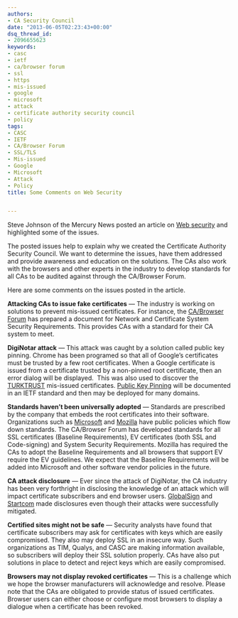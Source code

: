 ```yaml
---
authors:
- CA Security Council
date: "2013-06-05T02:23:43+00:00"
dsq_thread_id:
- 2096655623
keywords:
- casc
- ietf
- ca/browser forum
- ssl
- https
- mis-issued
- google
- microsoft
- attack
- certificate authority security council
- policy
tags:
- CASC
- IETF
- CA/Browser Forum
- SSL/TLS
- Mis-issued
- Google
- Microsoft
- Attack
- Policy
title: Some Comments on Web Security


---
```

Steve Johnson of the Mercury News posted an article on [Web security](http://www.mercurynews.com/business/ci_23271677/web-security-inside-secret-symantec-building-that-keeps) and highlighted some of the issues.

The posted issues help to explain why we created the Certificate Authority Security Council. We want to determine the issues, have them addressed and provide awareness and education on the solutions. The CAs also work with the browsers and other experts in the industry to develop standards for all CAs to be audited against through the CA/Browser Forum.

Here are some comments on the issues posted in the article.

**Attacking CAs to issue fake certificates** — The industry is working on solutions to prevent mis-issued certificates. For instance, the [CA/Browser Forum](https://www.cabforum.org/documents.html) has prepared a document for Network and Certificate System Security Requirements. This provides CAs with a standard for their CA system to meet.

**DigiNotar attack** — This attack was caught by a solution called public key pinning. Chrome has been programed so that all of Google’s certificates must be trusted by a few root certificates. When a Google certificate is issued from a certificate trusted by a non-pinned root certificate, then an error dialog will be displayed.  This was also used to discover the [TURKTRUST](http://turktrust.com.tr/en/kamuoyu-aciklamasi-en.html) mis-issued certificates. [Public Key Pinning](https://tools.ietf.org/html/draft-ietf-websec-key-pinning) will be documented in an IETF standard and then may be deployed for many domains.

**Standards haven’t been universally adopted** — Standards are prescribed by the company that embeds the root certificates into their software. Organizations such as [Microsoft](https://social.technet.microsoft.com/wiki/contents/articles/3281.introduction-to-the-microsoft-root-certificate-program.aspx) and [Mozilla](https://www.mozilla.org/projects/security/certs/policy/) have public policies which flow down standards. The CA/Browser Forum has developed standards for all SSL certificates (Baseline Requirements), EV certificates (both SSL and Code-signing) and System Security Requirements. Mozilla has required the CAs to adopt the Baseline Requirements and all browsers that support EV require the EV guidelines. We expect that the Baseline Requirements will be added into Microsoft and other software vendor policies in the future.

**CA attack disclosure** — Ever since the attack of DigiNotar, the CA industry has been very forthright in disclosing the knowledge of an attack which will impact certificate subscribers and end browser users. [GlobalSign](https://www.globalsign.com/company/press/090611-security-response.html) and [Startcom](http://www.h-online.com/security/news/item/Attack-on-Israeli-Certificate-Authority-1264008.html) made disclosures even though their attacks were successfully mitigated.

**Certified sites might not be safe** — Security analysts have found that certificate subscribers may ask for certificates with keys which are easily compromised. They also may deploy SSL in an insecure way. Such organizations as TIM, Qualys, and CASC are making information available, so subscribers will deploy their SSL solution properly. CAs have also put solutions in place to detect and reject keys which are easily compromised.

**Browsers may not display revoked certificates** — This is a challenge which we hope the browser manufacturers will acknowledge and resolve. Please note that the CAs are obligated to provide status of issued certificates. Browser users can either choose or configure most browsers to display a dialogue when a certificate has been revoked.